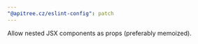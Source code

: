 ```yaml
---
"@apitree.cz/eslint-config": patch
---
```


Allow nested JSX components as props (preferably memoized).
